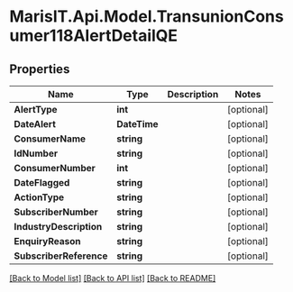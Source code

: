 
# MarisIT.Api.Model.TransunionConsumer118AlertDetailQE

## Properties

Name | Type | Description | Notes
------------ | ------------- | ------------- | -------------
**AlertType** | **int** |  | [optional] 
**DateAlert** | **DateTime** |  | [optional] 
**ConsumerName** | **string** |  | [optional] 
**IdNumber** | **string** |  | [optional] 
**ConsumerNumber** | **int** |  | [optional] 
**DateFlagged** | **string** |  | [optional] 
**ActionType** | **string** |  | [optional] 
**SubscriberNumber** | **string** |  | [optional] 
**IndustryDescription** | **string** |  | [optional] 
**EnquiryReason** | **string** |  | [optional] 
**SubscriberReference** | **string** |  | [optional] 

[[Back to Model list]](../README.md#documentation-for-models)
[[Back to API list]](../README.md#documentation-for-api-endpoints)
[[Back to README]](../README.md)

